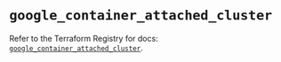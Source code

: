 # `google_container_attached_cluster`

Refer to the Terraform Registry for docs: [`google_container_attached_cluster`](https://registry.terraform.io/providers/hashicorp/google/5.13.0/docs/resources/container_attached_cluster).
